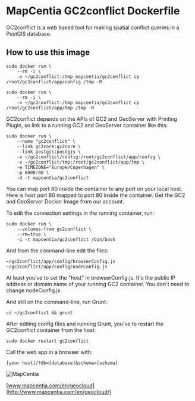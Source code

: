# MapCentia GC2conflict Dockerfile

GC2conflict is a web based tool for making spatial conflict queries in a PostGIS database. 

## How to use this image

    sudo docker run \
        --rm -i \
        -v ~/gc2conflict:/tmp mapcentia/gc2conflict cp /root/gc2conflict/app/config /tmp -R
        
    sudo docker run \
        --rm -i \
        -v ~/gc2conflict:/tmp mapcentia/gc2conflict cp /root/gc2conflict/app/tmp /tmp -R

GC2conflict depends on the APIs of GC2 and GeoServer with Printing Plugin, so link to a running GC2 and GeoServer container like this:

    sudo docker run \
        --name "gc2conflict" \
        --link gc2core:gc2core \
        --link postgis:postgis \
        -v ~/gc2conflict/config:/root/gc2conflict/app/config \
        -v ~/gc2conflict/tmp:/root/gc2conflict/app/tmp \
        -e TIMEZONE="Europe/Copenhagen" \
        -p 8000:80 \
        -d -t mapcentia/gc2conflict

You can map port 80 inside the container to any port on your local host. Here is host port 80 mapped to port 80 inside the container. Get the GC2 and GeoServer Docker Image from our account.


To edit the connection settings in the running container, run:

    sudo docker run \
        --volumes-from gc2conflict \
        --rm=true \
        -i -t mapcentia/gc2conflict /bin/bash
    
And from the command-line edit the files:

    ~/gc2conflict/app/config/browserConfig.js
    ~/gc2conflict/app/config/nodeConfig.js

At least you've to set the "host" in browserConfig.js. It's the public IP address or domain name of your running GC2 container. You don't need to change nodeConfig.js. 

And still on the command-line, run Grunt:

    cd ~/gc2conflict && grunt
    
After editing config files and running Grunt, you've to restart the GC2conflict container from the host:

    sudo docker restart gc2conflict

Call the web app in a browser with:

    [your host]/?db=[database]&schema=[schema]

![MapCentia](https://geocloud.mapcentia.com/assets/images/MapCentia_geocloud_200.png)

[www.mapcentia.com/en/geocloud](http://www.mapcentia.com/en/geocloud/)
